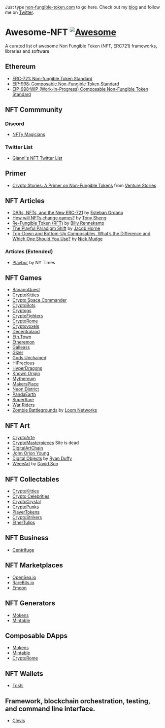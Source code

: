 Just type [non-fungible-token.com](http://non-fungible-token.com) to go here. Check out my [blog](https://medium.com/@giannidalerta) and follow me on [Twitter](https://twitter.com/GianniDalerta).

# Awesome-NFT [![Awesome](https://cdn.rawgit.com/sindresorhus/awesome/d7305f38d29fed78fa85652e3a63e154dd8e8829/media/badge.svg)](https://github.com/sindresorhus/awesome)
A curated list of awesome Non Fungible Token (NFT, ERC721) frameworks, libraries and software

## Ethereum
- [ERC-721: Non-fungible Token Standard](https://github.com/ethereum/eips/issues/721)
- [EIP-998: Composable Non-Fungible Token Standard](https://eips.ethereum.org/EIPS/eip-998)
- [EIP-998:WIP (Work-In-Progress) Composable Non-Fungible Token Standard](https://github.com/mattlockyer/composables-998)

## NFT Commmunity

### Discord 
- [NFTy Magicians](https://discord.gg/gNSWat)

### Twitter List
- [Gianni's NFT Twitter List](https://twitter.com/GianniDalerta/lists/nft)

## Primer
- [Crypto Stories: A Primer on Non-Fungible Tokens](https://www.spreaker.com/user/10197011/amitt-mahajan-tony-sheng) from [Venture Stories](https://www.spreaker.com/show/venture-stories)

## NFT Articles
- [DARs, NFTs, and the New ERC-721](https://blog.decentraland.org/dars-nfts-and-the-new-erc-721-132a705eab42) by [Esteban Ordano](https://blog.decentraland.org/@eordano)
- [How will NFTs change games?](https://blog.decentraland.org/how-will-nfts-change-games-627d291dc50c) by [Tony Sheng](https://blog.decentraland.org/@tonysheng)
- [Re-Fungible Token (RFT)](https://medium.com/@billyrennekamp/re-fungible-token-rft-297003592769) by [Billy Rennekamp](https://medium.com/@billyrennekamp)
- [The Playful Paradigm Shift](https://blog.coinbase.com/the-playful-paradigm-shift-4bf35d9d1d11) by [Jacob Horne](https://blog.coinbase.com/@jacobscott)
- [Top-Down and Bottom-Up Composables, What’s the Difference and Which One Should You Use?](https://hackernoon.com/top-down-and-bottom-up-composables-whats-the-difference-and-which-one-should-you-use-db939f6acf1d) by [Nick Mudge](https://hackernoon.com/@mudgen)

### Articles (Extended)
- [Playbor](https://schott.blogs.nytimes.com/2010/03/12/playbor/) by NY Times

## NFT Games
- [BananoQuest](https://bananoquest.com/)
- [CryptoKitties](https://www.cryptokitties.co/)
- [Crypto Space Commander](https://www.csc-game.com/)
- [CryptoBots](https://cryptobots.me/)
- [Cryptogs](https://cryptogs.io/)
- [CryptoFighters](https://cryptofighters.io/)
- [CryptoRome](https://www.cryptorome.io/)
- [Cryptovoxels](https://www.cryptovoxels.com/)
- [Decentraland](https://decentraland.org/)
- [Eth.Town](https://eth.town/)
- [Etheremon](https://www.etheremon.com/)
- [Galleass](https://austingriffith.com/portfolio/galleass/)
- [Gizer](https://gizer.io/)
- [Gods Unchained](https://t.co/UmGG9FzqQB)
- [HiPrecious](http://www.hiprecious.com/)
- [HyperDragons](https://hyperdragons.alfakingdom.com/)
- [Known Origin](http://www.knownorigin.io/)
- [Mythereum](https://www.mythereum.io/)
- [MakersPlace](https://makersplace.com/)
- [Neon District](https://twitter.com/neondistrictRPG)
- [PandaEarth](https://panda.earth/)
- [SuperRare](https://superrare.co/)
- [War Riders](https://warriders.com/)
- [Zombie Battlegrounds](https://loom.games/) by [Loom Networks](https://loomx.io)

## NFT Art
- [CryptoArte](https://www.cryptoarte.io/)
- [CryptoMasterpieces](https://www.cryptomasterpieces.com/) Site is dead
- [DigitalArtChain](http://digitalartchain.com/)
- [John Orion Young](https://www.johnorionyoung.com/)
- [Digital Objects](https://digitalobjects.art/) by [Ryan Duffy](https://twitter.com/vidmeduffy)
- [WeeeArt](https://art.weee.network/) by [David Sun](https://medium.com/@davidsun_93561)

## NFT Collectables
- [CryptoKitties](https://www.cryptokitties.co/)
- [Crypto Celebrities](https://cryptocelebrities.co/)
- [CryptoCrystal](https://cryptocrystal.io/)
- [CryptoPunks](https://www.larvalabs.com/cryptopunks)
- [PlayerTokens](https://playertokens.co/)
- [CryptoStrikers](https://www.cryptostrikers.com/)
- [EtherTulips](https://ethertulips.com/)

## NFT Business
- [Centrifuge](http://www.centrifuge.io/)

## NFT Marketplaces
- [OpenSea.io](https://opensea.io/)
- [RareBits.io](http://rarebits.io/)
- [Emoon](https://www.emoon.io/)

## NFT Generators
- [Mokens](https://mokens.io/)
- [Mintable](https://mintable.app/)

## Composable DApps
- [Mokens](https://mokens.io/)
- [Mintable](https://mintable.app/)
- [CryptoRome](https://www.cryptorome.io/)

## NFT Wallets
- [Toshi](http://www.toshi.org/)



## Framework, blockchain orchestration, testing, and command line interface.
- [Clevis](https://github.com/austintgriffith/clevis)
